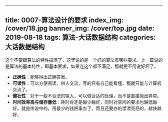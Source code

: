 
---
title: 0007-算法设计的要求
index_img: /cover/18.jpg
banner_img: /cover/top.jpg
date: 2019-08-18
tags: 算法-大话数据结构
categories: 大话数据结构
---

这个不要跟算法的特性搞混了，这里说的是一个好的算法有哪些要求。上一篇说的是算法的基本特性，即基本要求，如果连这个都不满足，那就更不用说好坏了。

- **正确性**：能够得出正确答案。
- **可读性**：可以方便阅读，供人交流，写的只有自己能看懂，那就只能与计算机交流了。
- **健壮性**：对于一些不合法的输入，可以做合适的处理，而不是直接抛出异常。
- **时间效率高与储存量低**：耗时肯定是越少越好，同时对空间的要求也越低越好。就是传说中的，用最少的钱把事办了，而且还要办的漂漂亮亮的，越快越好。

